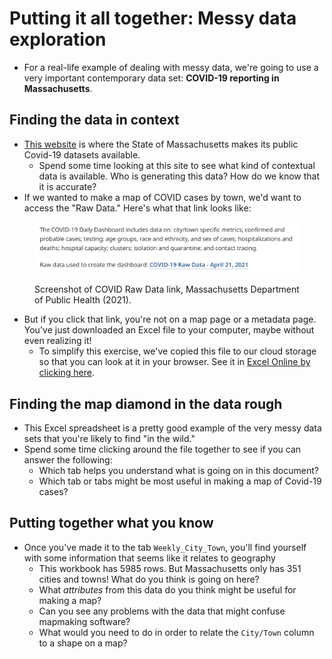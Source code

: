 # Putting it all together: Messy data exploration

* For a real-life example of dealing with messy data, we're going to use a very important contemporary data set: **COVID-19 reporting in Massachusetts**.

## Finding the data in context

* [This website](https://www.mass.gov/info-details/covid-19-response-reporting) is where the State of Massachusetts makes its public Covid-19 datasets available.
    * Spend some time looking at this site to see what kind of contextual data is available. Who is generating this data? How do we know that it is accurate?
* If we wanted to make a map of COVID cases by town, we'd want to access the "Raw Data." Here's what that link looks like: 

<figure>

![Screenshot of COVID Raw Data link](./media/ma-covid-link.png)

<figcaption>

Screenshot of COVID Raw Data link, Massachusetts Department of Public Health (2021).

</figcaption>

</figure>


* But if you click that link, you're not on a map page or a metadata page. You've just downloaded an Excel file to your computer, maybe without even realizing it!
    * To simplify this exercise, we've copied this file to our cloud storage so that you can look at it in your browser. See it in [Excel Online by clicking here](https://bostonpubliclibrary.sharepoint.com/:x:/s/LeventhalMap/EZTiokPVlm9Hu04uHaJTOdkBx_hSLixOlLH60667s-vrTw?e=Bf8h6O).

## Finding the map diamond in the data rough

* This Excel spreadsheet is a pretty good example of the very messy data sets that you're likely to find "in the wild."
* Spend some time clicking around the file together to see if you can answer the following:
    * Which tab helps you understand what is going on in this document?
    * Which tab or tabs might be most useful in making a map of Covid-19 cases?

## Putting together what you know

* Once you've made it to the tab `Weekly_City_Town`, you'll find yourself with some information that seems like it relates to geography
    * This workbook has 5985 rows. But Massachusetts only has 351 cities and towns! What do you think is going on here?
    * What *attributes* from this data do you think might be useful for making a map?
    * Can you see any problems with the data that might confuse mapmaking software?
    * What would you need to do in order to relate the `City/Town` column to a shape on a map?

